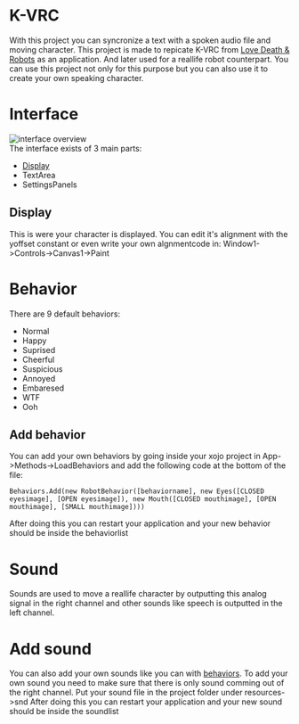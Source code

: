 # K-VRC
With this project you can syncronize a text with a spoken audio file and moving character.
This project is made to repicate K-VRC from [Love Death & Robots](https://nl.wikipedia.org/wiki/Love,_Death_%26_Robots) as an application.
And later used for a reallife robot counterpart. You can use this project not only for this purpose but you can also use it to create your own speaking character.
# Interface
![interface overview](https://i.ibb.co/dPGksqB/K-VRC-Interface.jpg)<br>
The interface exists of 3 main parts:
- [Display](##Display)
- TextArea
- SettingsPanels
## Display
This is were your character is displayed. You can edit it's alignment with the yoffset constant or even write your own algnmentcode in: Window1->Controls->Canvas1->Paint
# Behavior
There are 9 default behaviors:
- Normal
- Happy
- Suprised
- Cheerful
- Suspicious
- Annoyed
- Embaresed
- WTF
- Ooh
## Add behavior
You can add your own behaviors by going inside your xojo project in App->Methods->LoadBehaviors and add the following code at the bottom of the file:
```BASIC
Behaviors.Add(new RobotBehavior([behaviorname], new Eyes([CLOSED eyesimage], [OPEN eyesimage]), new Mouth([CLOSED mouthimage], [OPEN mouthimage], [SMALL mouthimage])))
```
After doing this you can restart your application and your new behavior should be inside the behaviorlist
# Sound
Sounds are used to move a reallife character by outputting this analog signal in the right channel and other sounds like speech is outputted in the left channel.
# Add sound
You can also add your own sounds like you can with [behaviors](#behavior).
To add your own sound you need to make sure that there is only sound comming out of the right channel.
Put your sound file in the project folder under resources->snd
After doing this you can restart your application and your new sound should be inside the soundlist 
